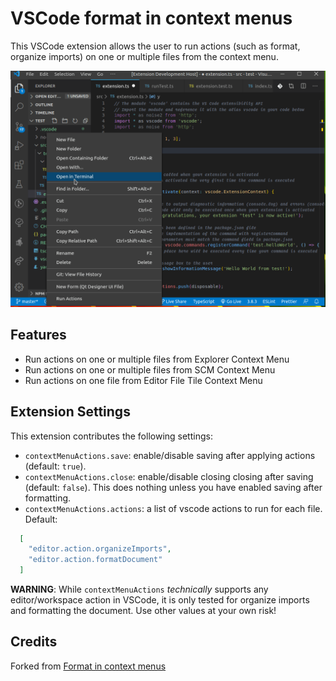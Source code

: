 # VSCode format in context menus

This VSCode extension allows the user to run actions (such as format, organize imports) on one or multiple files from the context menu.

![Demo](https://github.com/normansreed/vscode-context-menu-actions/blob/master/assets/demo.gif?raw=true)

## Features

- Run actions on one or multiple files from Explorer Context Menu
- Run actions on one or multiple files from SCM Context Menu
- Run actions on one file from Editor File Tile Context Menu

## Extension Settings

This extension contributes the following settings:

- `contextMenuActions.save`: enable/disable saving after applying actions (default: `true`).
- `contextMenuActions.close`: enable/disable closing closing after saving (default: `false`). This does nothing unless you have enabled saving after formatting.
- `contextMenuActions.actions`: a list of vscode actions to run for each file. Default:

```JSON
  [
    "editor.action.organizeImports",
    "editor.action.formatDocument"
  ]
```

**WARNING**: While `contextMenuActions` _technically_ supports any editor/workspace action in VSCode, it is only tested for organize imports and formatting the document. Use other values at your own risk!

## Credits

Forked from [Format in context menus](https://github.com/lacroixdavid1/vscode-format-context-menu)
